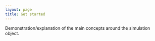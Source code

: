 ```yaml
---
layout: page
title: Get started
---
```


Demonstration/explanation of the main concepts around the simulation object.